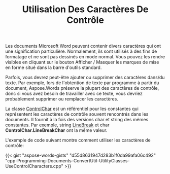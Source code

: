 ﻿---
title: Utilisation Des Caractères De Contrôle
second_title: Aspose.Words pour C++
articleTitle: Utilisation Des Caractères De Contrôle
linktitle: Utilisation Des Caractères De Contrôle
description: "Introduction à l'utilisation des caractères de contrôle dans Aspose.Words pour C++."
type: docs
weight: 400
url: /fr/cpp/working-with-control-characters/
---

Les documents Microsoft Word peuvent contenir divers caractères qui ont une signification particulière. Normalement, ils sont utilisés à des fins de formatage et ne sont pas dessinés en mode normal. Vous pouvez les rendre visibles en cliquant sur le bouton Afficher / Masquer les marques de mise en forme situé dans la barre d'outils standard.

Parfois, vous devrez peut-être ajouter ou supprimer des caractères dans/du texte. Par exemple, lors de l'obtention de texte par programme à partir du document, Aspose.Words préserve la plupart des caractères de contrôle, donc si vous avez besoin de travailler avec ce texte, vous devriez probablement supprimer ou remplacer les caractères.

La classe [ControlChar](https://reference.aspose.com/words/cpp/aspose.words/controlchar/) est un référentiel pour les constantes qui représentent les caractères de contrôle souvent rencontrés dans les documents. Il fournit à la fois des versions char et string des mêmes constantes. Par exemple, string [LineBreak](https://reference.aspose.com/words/cpp/aspose.words/controlchar/linebreak/) et char **ControlChar.LineBreakChar** ont la même valeur.

L'exemple de code suivant montre comment utiliser les caractères de contrôle:

{{< gist "aspose-words-gists" "d55d8631947d283b1f0da99afa06c492" "cpp-Programming-Documents-ConvertUtil-UtilityClasses-UseControlCharacters.cpp" >}}